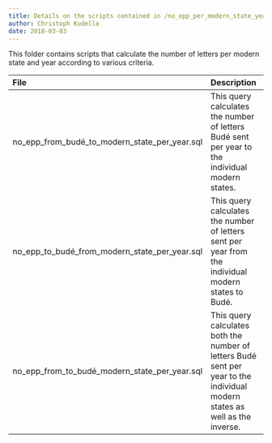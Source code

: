 ```yaml
---
title: Details on the scripts contained in /no_epp_per_modern_state_year/
author: Christoph Kudella
date: 2018-03-03
---
```

This folder contains scripts that calculate the number of letters per modern state and year according to various criteria.

| File | Description |
| :------------- | :------------- |
| no_epp_from_budé_to_modern_state_per_year.sql | This query calculates the number of letters Budé sent per year to the individual modern states. |
| no_epp_to_budé_from_modern_state_per_year.sql | This query calculates the number of letters sent per year from the individual modern states to Budé. |
| no_epp_from_to_budé_modern_state_per_year.sql | This query calculates both the number of letters Budé sent per year to the individual modern states as well as the inverse. |
